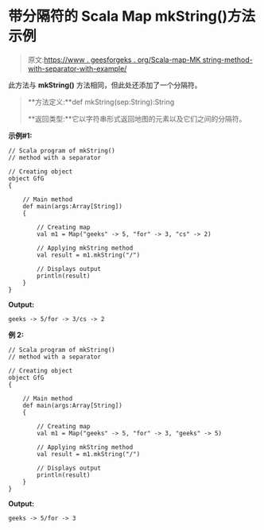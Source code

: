 # 带分隔符的 Scala Map mkString()方法示例

> 原文:[https://www . geesforgeks . org/Scala-map-MK string-method-with-separator-with-example/](https://www.geeksforgeeks.org/scala-map-mkstring-method-with-a-separator-with-example/)

此方法与 **mkString()** 方法相同，但此处还添加了一个分隔符。

> **方法定义:**def mkString(sep:String):String
> 
> **返回类型:**它以字符串形式返回地图的元素以及它们之间的分隔符。

**示例#1:**

```
// Scala program of mkString()
// method with a separator

// Creating object
object GfG
{ 

    // Main method
    def main(args:Array[String])
    {

        // Creating map
        val m1 = Map("geeks" -> 5, "for" -> 3, "cs" -> 2)

        // Applying mkString method 
        val result = m1.mkString("/")

        // Displays output
        println(result)
    }
}
```

**Output:**

```
geeks -> 5/for -> 3/cs -> 2

```

**例 2:**

```
// Scala program of mkString()
// method with a separator

// Creating object
object GfG
{ 

    // Main method
    def main(args:Array[String])
    {

        // Creating map
        val m1 = Map("geeks" -> 5, "for" -> 3, "geeks" -> 5)

        // Applying mkString method 
        val result = m1.mkString("/")

        // Displays output
        println(result)
    }
}
```

**Output:**

```
geeks -> 5/for -> 3

```